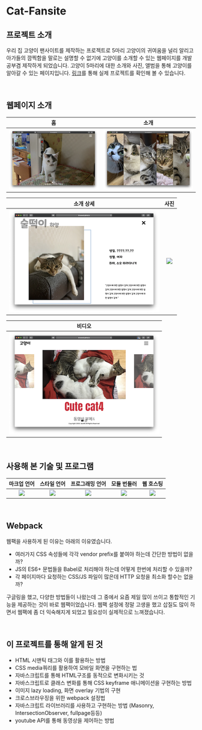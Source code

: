 # Cat-Fansite

## 프로젝트 소개

우리 집 고양이 팬사이트를 제작하는 프로젝트로 5마리 고양이의 귀여움을 널리 알리고 아가들의 깜찍함을 말로는 설명할 수 없기에 고양이를 소개할 수 있는 웹페이지를 개발 공부겸 제작하게 되었습니다. 고양이 5마리에 대한 소개와 사진, 앨범을 통해 고양이를 알아갈 수 있는 페이지입니다. [링크](https://seows2.github.io/Cat-Fansite/html/index.html)를 통해 실제 프로젝트를 확인해 볼 수 있습니다.

<br>

## 웹페이지 소개

|                       홈                       |                      소개                       |
| :--------------------------------------------: | :---------------------------------------------: |
| <img src="./pageImage/home.png" width="400px"> | <img src="./pageImage/about.png" width="400px"> |

|                       소개 상세                        |                      사진                       |
| :----------------------------------------------------: | :---------------------------------------------: |
| <img src="./pageImage/about_detail.png" width="400px"> | <img src="./pageImage/photo.gif" width="400px"> |

|                     비디오                      |
| :---------------------------------------------: |
| <img src="./pageImage/video.png" width="400px"> |

<br>

## 사용해 본 기술 및 프로그램

|                                                                      마크업 언어                                                                       |                                                                     스타일 언어                                                                      |                                           프로그래밍 언어                                            |                                                모듈 번들러                                                |                                              웹 호스팅                                              |
| :----------------------------------------------------------------------------------------------------------------------------------------------------: | :--------------------------------------------------------------------------------------------------------------------------------------------------: | :--------------------------------------------------------------------------------------------------: | :-------------------------------------------------------------------------------------------------------: | :-------------------------------------------------------------------------------------------------: |
| <img src="https://upload.wikimedia.org/wikipedia/commons/thumb/6/61/HTML5_logo_and_wordmark.svg/1200px-HTML5_logo_and_wordmark.svg.png" width="200px"> | <img src="https://upload.wikimedia.org/wikipedia/commons/thumb/d/d5/CSS3_logo_and_wordmark.svg/1200px-CSS3_logo_and_wordmark.svg.png" width="150px"> | <img src="https://cdn.iconscout.com/icon/free/png-256/javascript-2038874-1720087.png" width="200px"> | <img src="https://raw.githubusercontent.com/webpack/media/master/logo/icon-square-big.png" width="180px"> | <img src="https://github.githubassets.com/images/modules/logos_page/GitHub-Mark.png" width="150px"> |

<br>

## Webpack
웹팩을 사용하게 된 이유는 아래의 이유였습니다.

- 여러가지 CSS 속성들에 각각 vendor prefix를 붙여야 하는데 간단한 방법이 없을까?
- JS의 ES6+ 문법들을 Babel로 처리해야 하는데 어떻게 한번에 처리할 수 있을까?
- 각 페이지마다 요청하는 CSS/JS 파일이 많은데 HTTP 요청을 최소화 할수는 없을까?

구글링을 했고, 다양한 방법들이 나왔는데 그 중에서 요즘 제일 많이 쓰이고 통합적인 기능을 제공하는 것이 바로 웹팩이었습니다. 웹팩 설정에 정말 고생을 했고 삽질도 많이 하면서 웹팩에 좀 더 익숙해지게 되었고 필요성이 실제적으로 느껴졌습니다.

<br>

## 이 프로젝트를 통해 알게 된 것

- HTML 시맨틱 태그와 이를 활용하는 방법
- CSS media쿼리를 활용하여 모바일 화면을 구현하는 법
- 자바스크립트를 통해 HTML구조를 동적으로 변화시키는 것
- 자바스크립트로 클래스 변화를 통해 CSS keyframe 애니메이션을 구현하는 방법
- 이미지 lazy loading, 화면 overlay 기법의 구현
- 크로스브라우징을 위한 webpack 설정법
- 자바스크립트 라이브러리를 사용하고 구현하는 방법 (Masonry, IntersectionObserver, fullpage등등)
- youtube API를 통해 동영상을 제어하는 방법
